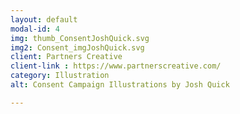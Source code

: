 ```yaml
---
layout: default
modal-id: 4
img: thumb_ConsentJoshQuick.svg
img2: Consent_imgJoshQuick.svg
client: Partners Creative
client-link : https://www.partnerscreative.com/
category: Illustration
alt: Consent Campaign Illustrations by Josh Quick

---
```

